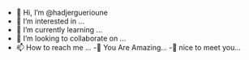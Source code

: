 - 👋 Hi, I’m @hadjerguerioune
- 👀 I’m interested in ...
- 🌱 I’m currently learning ...
- 💞️ I’m looking to collaborate on ...
- 📫 How to reach me ...
-🖤 You Are Amazing...
-🌛 nice to meet you...
<!---
hadjerguerioune/hadjerguerioune is a ✨ special ✨ repository because its `README.md` (this file) appears on your GitHub profile.
You can click the Preview link to take a look at your changes.
--->
